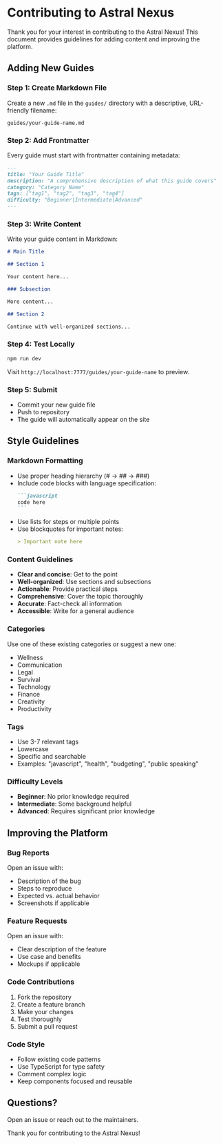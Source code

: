 # Contributing to Astral Nexus

Thank you for your interest in contributing to the Astral Nexus! This document provides guidelines for adding content and improving the platform.

## Adding New Guides

### Step 1: Create Markdown File

Create a new `.md` file in the `guides/` directory with a descriptive, URL-friendly filename:

```
guides/your-guide-name.md
```

### Step 2: Add Frontmatter

Every guide must start with frontmatter containing metadata:

```markdown
---
title: "Your Guide Title"
description: "A comprehensive description of what this guide covers"
category: "Category Name"
tags: ["tag1", "tag2", "tag3", "tag4"]
difficulty: "Beginner|Intermediate|Advanced"
---
```

### Step 3: Write Content

Write your guide content in Markdown:

```markdown
# Main Title

## Section 1

Your content here...

### Subsection

More content...

## Section 2

Continue with well-organized sections...
```

### Step 4: Test Locally

```bash
npm run dev
```

Visit `http://localhost:7777/guides/your-guide-name` to preview.

### Step 5: Submit

- Commit your new guide file
- Push to repository
- The guide will automatically appear on the site

## Style Guidelines

### Markdown Formatting

- Use proper heading hierarchy (# -> ## -> ###)
- Include code blocks with language specification:
  ````markdown
  ```javascript
  code here
  ```
  ````
- Use lists for steps or multiple points
- Use blockquotes for important notes:
  ```markdown
  > Important note here
  ```

### Content Guidelines

- **Clear and concise**: Get to the point
- **Well-organized**: Use sections and subsections
- **Actionable**: Provide practical steps
- **Comprehensive**: Cover the topic thoroughly
- **Accurate**: Fact-check all information
- **Accessible**: Write for a general audience

### Categories

Use one of these existing categories or suggest a new one:
- Wellness
- Communication
- Legal
- Survival
- Technology
- Finance
- Creativity
- Productivity

### Tags

- Use 3-7 relevant tags
- Lowercase
- Specific and searchable
- Examples: "javascript", "health", "budgeting", "public speaking"

### Difficulty Levels

- **Beginner**: No prior knowledge required
- **Intermediate**: Some background helpful
- **Advanced**: Requires significant prior knowledge

## Improving the Platform

### Bug Reports

Open an issue with:
- Description of the bug
- Steps to reproduce
- Expected vs. actual behavior
- Screenshots if applicable

### Feature Requests

Open an issue with:
- Clear description of the feature
- Use case and benefits
- Mockups if applicable

### Code Contributions

1. Fork the repository
2. Create a feature branch
3. Make your changes
4. Test thoroughly
5. Submit a pull request

### Code Style

- Follow existing code patterns
- Use TypeScript for type safety
- Comment complex logic
- Keep components focused and reusable

## Questions?

Open an issue or reach out to the maintainers.

Thank you for contributing to the Astral Nexus!

